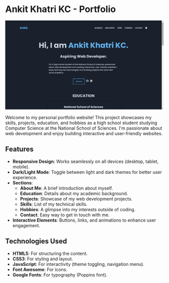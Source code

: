 # Ankit Khatri KC - Portfolio

![Portfolio Screenshot](Screenshot.png)

Welcome to my personal portfolio website! This project showcases my skills, projects, education, and hobbies as a high school student studying Computer Science at the National School of Sciences. I'm passionate about web development and enjoy building interactive and user-friendly websites.

## Features

- **Responsive Design**: Works seamlessly on all devices (desktop, tablet, mobile).
- **Dark/Light Mode**: Toggle between light and dark themes for better user experience.
- **Sections**:
  - **About Me**: A brief introduction about myself.
  - **Education**: Details about my academic background.
  - **Projects**: Showcase of my web development projects.
  - **Skills**: List of my technical skills.
  - **Hobbies**: A glimpse into my interests outside of coding.
  - **Contact**: Easy way to get in touch with me.
- **Interactive Elements**: Buttons, links, and animations to enhance user engagement.

## Technologies Used

- **HTML5**: For structuring the content.
- **CSS3**: For styling and layout.
- **JavaScript**: For interactivity (theme toggling, navigation menu).
- **Font Awesome**: For icons.
- **Google Fonts**: For typography (Poppins font).
